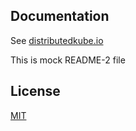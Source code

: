 ## Documentation

See [distributedkube.io](http://distributedkube.io/)

This is mock README-2 file

## License

[MIT](LICENSE)
